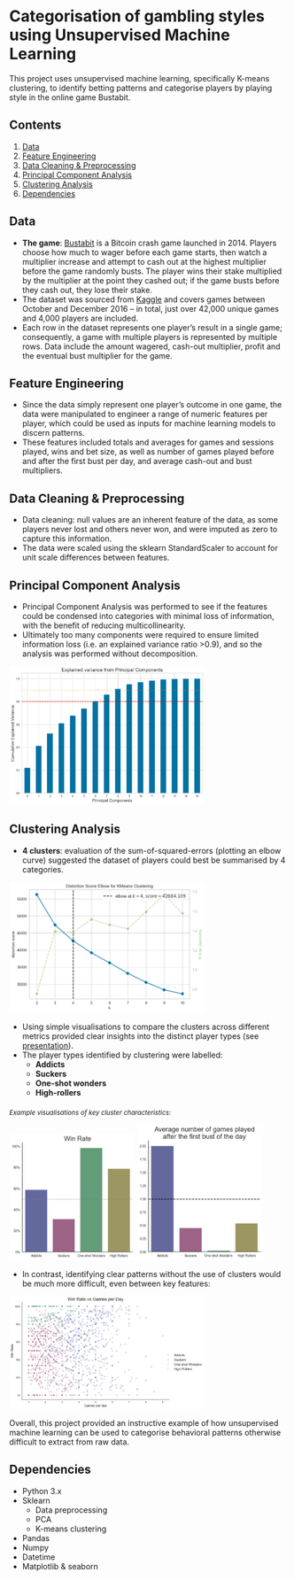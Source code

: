 # Categorisation of gambling styles using Unsupervised Machine Learning

This project uses unsupervised machine learning, specifically K-means clustering, to identify betting patterns and categorise players by playing style in the online game Bustabit.

## Contents
1. [Data](#data)
2. [Feature Engineering](#feature-engineering)
3. [Data Cleaning & Preprocessing](#data-cleaning--preprocessing)
4. [Principal Component Analysis](#principal-component-analysis)
5. [Clustering Analysis](#clustering-analysis)
6. [Dependencies](#dependencies)

## Data
- **The game**: [Bustabit](https://bustabit.com/) is a Bitcoin crash game launched in 2014. Players choose how much to wager before each game starts, then watch a multiplier increase and attempt to cash out at the highest multiplier before the game randomly busts. The player wins their stake multiplied by the multiplier at the point they cashed out; if the game busts before they cash out, they lose their stake.
- The dataset was sourced from [Kaggle](https://www.kaggle.com/datasets/kingabzpro/gambling-behavior-bustabit) and covers games between October and December 2016 – in total, just over 42,000 unique games and 4,000 players are included.
- Each row in the dataset represents one player’s result in a single game; consequently, a game with multiple players is represented by multiple rows. Data include the amount wagered, cash-out multiplier, profit and the eventual bust multiplier for the game.

## Feature Engineering
- Since the data simply represent one player’s outcome in one game, the data were manipulated to engineer a range of numeric features per player, which could be used as inputs for machine learning models to discern patterns.
- These features included totals and averages for games and sessions played, wins and bet size, as well as number of games played before and after the first bust per day, and average cash-out and bust multipliers.

## Data Cleaning & Preprocessing
- Data cleaning: null values are an inherent feature of the data, as some players never lost and others never won, and were imputed as zero to capture this information.
- The data were scaled using the sklearn StandardScaler to account for unit scale differences between features. 

## Principal Component Analysis
- Principal Component Analysis was performed to see if the features could be condensed into categories with minimal loss of information, with the benefit of reducing multicollinearity.
- Ultimately too many components were required to ensure limited information loss (i.e. an explained variance ratio >0.9), and so the analysis was performed without decomposition.
 
<img src="Images/pca_plot.png" width="70%">

## Clustering Analysis
- **4 clusters**: evaluation of the sum-of-squared-errors (plotting an elbow curve) suggested the dataset of players could best be summarised by 4 categories.

<img src="Images/elbow_visualisation.png" width="70%">

- Using simple visualisations to compare the clusters across different metrics provided clear insights into the distinct player types (see [presentation](bustabit_clustering_analysis_presentation_notes.pdf)).
- The player types identified by clustering were labelled:
	- **Addicts**
	- **Suckers**
	- **One-shot wonders**
	- **High-rollers**

<sub>_Example visualisations of key cluster characteristics:_</sub>

<img src="Images/win_rate.png" width="45%"> <img src="Images/games_after_first_bust.png" width="45%">

- In contrast, identifying clear patterns without the use of clusters would be much more difficult, even between key features:

<img src="Images/wr_gpd.png" width="70%">


Overall, this project provided an instructive example of how unsupervised machine learning can be used to categorise behavioral patterns otherwise difficult to extract from raw data.


## Dependencies
- Python 3.x
- Sklearn
	- Data preprocessing
	- PCA
	- K-means clustering
- Pandas
- Numpy
- Datetime
- Matplotlib & seaborn
